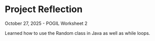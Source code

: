 # Project Reflection
October 27, 2025 - POGIL Worksheet 2

Learned how to use the Random class in Java as well as while loops.